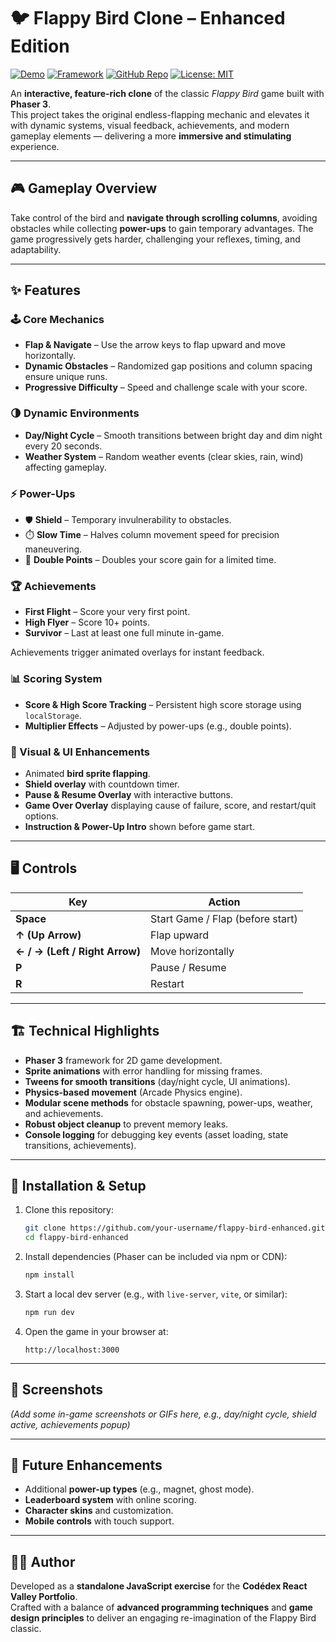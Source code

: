 # 🐦 Flappy Bird Clone – Enhanced Edition

[![Demo](https://img.shields.io/badge/Demo-OpenBayes贝式-brightgreen)](https://openbayes.com/)
[![Framework](https://img.shields.io/badge/Phaser-3-blueviolet)](https://phaser.io/)
[![GitHub Repo](https://img.shields.io/badge/GitHub-Repo-black)](https://github.com/your-username/flappy-bird-enhanced)
[![License: MIT](https://img.shields.io/badge/License-MIT-yellow)](https://opensource.org/licenses/MIT)

An **interactive, feature-rich clone** of the classic *Flappy Bird* game built with **Phaser 3**.  
This project takes the original endless-flapping mechanic and elevates it with dynamic systems, visual feedback, achievements, and modern gameplay elements — delivering a more **immersive and stimulating** experience.  

---

## 🎮 Gameplay Overview

Take control of the bird and **navigate through scrolling columns**, avoiding obstacles while collecting **power-ups** to gain temporary advantages. The game progressively gets harder, challenging your reflexes, timing, and adaptability.  

---

## ✨ Features

### 🕹️ Core Mechanics
- **Flap & Navigate** – Use the arrow keys to flap upward and move horizontally.  
- **Dynamic Obstacles** – Randomized gap positions and column spacing ensure unique runs.  
- **Progressive Difficulty** – Speed and challenge scale with your score.  

### 🌗 Dynamic Environments
- **Day/Night Cycle** – Smooth transitions between bright day and dim night every 20 seconds.  
- **Weather System** – Random weather events (clear skies, rain, wind) affecting gameplay.  

### ⚡ Power-Ups
- 🛡️ **Shield** – Temporary invulnerability to obstacles.  
- ⏱️ **Slow Time** – Halves column movement speed for precision maneuvering.  
- 💫 **Double Points** – Doubles your score gain for a limited time.  

### 🏆 Achievements
- **First Flight** – Score your very first point.  
- **High Flyer** – Score 10+ points.  
- **Survivor** – Last at least one full minute in-game.  

Achievements trigger animated overlays for instant feedback.  

### 📊 Scoring System
- **Score & High Score Tracking** – Persistent high score storage using `localStorage`.  
- **Multiplier Effects** – Adjusted by power-ups (e.g., double points).  

### 🎨 Visual & UI Enhancements
- Animated **bird sprite flapping**.  
- **Shield overlay** with countdown timer.  
- **Pause & Resume Overlay** with interactive buttons.  
- **Game Over Overlay** displaying cause of failure, score, and restart/quit options.  
- **Instruction & Power-Up Intro** shown before game start.  

---

## 🖥️ Controls

| Key | Action |
|-----|---------|
| **Space** | Start Game / Flap (before start) |
| **↑ (Up Arrow)** | Flap upward |
| **← / → (Left / Right Arrow)** | Move horizontally |
| **P** | Pause / Resume |
| **R** | Restart |

---

## 🏗️ Technical Highlights

- **Phaser 3** framework for 2D game development.  
- **Sprite animations** with error handling for missing frames.  
- **Tweens for smooth transitions** (day/night cycle, UI animations).  
- **Physics-based movement** (Arcade Physics engine).  
- **Modular scene methods** for obstacle spawning, power-ups, weather, and achievements.  
- **Robust object cleanup** to prevent memory leaks.  
- **Console logging** for debugging key events (asset loading, state transitions, achievements).  

---

## 🚀 Installation & Setup

1. Clone this repository:  
   ```bash
   git clone https://github.com/your-username/flappy-bird-enhanced.git
   cd flappy-bird-enhanced
   ```
2. Install dependencies (Phaser can be included via npm or CDN):  
   ```bash
   npm install
   ```
3. Start a local dev server (e.g., with `live-server`, `vite`, or similar):  
   ```bash
   npm run dev
   ```
4. Open the game in your browser at:  
   ```
   http://localhost:3000
   ```

---

## 📸 Screenshots

*(Add some in-game screenshots or GIFs here, e.g., day/night cycle, shield active, achievements popup)*  

---

## 📌 Future Enhancements

- Additional **power-up types** (e.g., magnet, ghost mode).  
- **Leaderboard system** with online scoring.  
- **Character skins** and customization.  
- **Mobile controls** with touch support.  

---

## 👨‍💻 Author

Developed as a **standalone JavaScript exercise** for the **Codédex React Valley Portfolio**.  
Crafted with a balance of **advanced programming techniques** and **game design principles** to deliver an engaging re-imagination of the Flappy Bird classic.  
